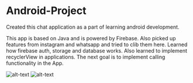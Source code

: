 # Android-Project

Created this chat application as a part of learning android development.

This app is based on Java and is powered by Firebase. Also picked up features from instagram and whatsapp and tried to clib them here.
Learned how firebase auth, storage and database works. Also learned to implement recyclerView in applications.
The next goal is to implement calling functionality in the App.

![alt-text](https://i.ibb.co/MPnf31c/chat.jpg)
![alt-text](https://i.ibb.co/Yy3hVxh/Screenshot-127.png)
